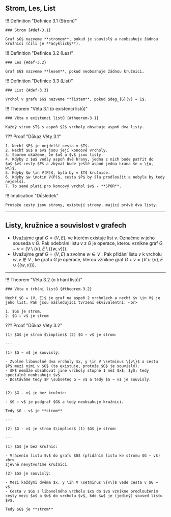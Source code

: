 ## Strom, Les, List

<a id="def-3.1"></a>
!!! Definition "Definice 3.1 (Strom)"

    ### Strom {#def-3.1}
    
    Graf $G$ nazveme **stromem**, pokud je souvislý a neobsahuje žádnou kružnici (čili je **acyklický**).

<a id="def-3.2"></a>
!!! Definition "Definice 3.2 (Les)"

    ### Les {#def-3.2}

    Graf $G$ nazveme **lesem**, pokud neobsahuje žádnou kružnici. 

<a id="def-3.3"></a>
!!! Definition "Definice 3.3 (List)"

    ### List {#def-3.3}
    
    Vrchol v grafu $G$ nazveme **listem**, pokud $deg_{G}(v) = 1$.

<a id="theorem-3.1"></a>
!!! Theorem "Věta 3.1 (o existenci listů)"

    ### Věta o existenci listů {#theorem-3.1}

    Každý strom $T$ s aspoň $2$ vrcholy obsahuje aspoň dva listy.

??? Proof "Důkaz Věty 3.1"

    1. Nechť $P$ je nejdelší cesta v $T$.
    2. Nechť $u$ a $v$ jsou její koncové vrcholy.
    3. Sporem ukážeme, že $u$ a $v$ jsou listy.
    4. Kdyby z $u$ vedly aspoň dvě hrany, jedna z nich bude patřit do $u$-$v$-cesty $P$ a zbývat bude ještě aspoň jedna hrana $e = \{u, w\}$.
    5. Kdyby $w \in V(P)$, byla by v $T$ kružnice.
    6. Kdyby $w \notin V(P)$, cesta $P$ by šla prodloužit a nebyla by tedy nejdelší.
    7. To samé platí pro koncový vrchol $v$ - **SPOR**.


!!! Implication "Důsledek"

    Protože cesty jsou stromy, existují stromy, mající právě dva listy.


---

## Listy, kružnice a souvislost v grafech

- Uvažujme graf $G = (V, E)$, ve kterém existuje list $v$. Označme  $w$ jeho souseda v $G$. Pak odebrání listu $v$ z $G$
  je operace, kterou vznikne graf $G − v = (V \setminus \{v\}, E \setminus \{\{w, v\}\})$.
- Uvažujme graf $G = (V, E)$ a zvolme $w \in V$ . Pak přidání listu $v$ k vrcholu $w, v \notin V$ , ke grafu $G$ je
  operace, kterou vznikne graf $G + v = (V \cup \{v\}, E \cup \{\{w, v\}\})$.

---

<a id="theorem-3.2"></a>
!!! Theorem "Věta 3.2 (o trhání listů)"

    ### Věta o trhání listů {#theorem-3.2}

    Nechť $G = (V, E)$ je graf na aspoň 2 vrcholech a nechť $v \in V$ je jeho list. Pak jsou následující tvrzení ekvivalentní: <br>
    
    1. $G$ je strom.
    2. $G − v$ je strom

??? Proof "Důkaz Věty 3.2"

    (1) $G$ je strom $\implies$ (2) $G − v$ je strom:

    ---

    (1) $G − v$ je souvislý:
    
    - Zvolme libovolně dva vrcholy $x, y \in V \setminus \{v\}$ a cestu $P$ mezi nimi v $G$ (ta existuje, protože $G$ je souvislý).
    - $P$ nemůže obsahovat jiné vrcholy stupně 1 než $x$, $y$; tedy speciálně neobsahuje $v$
    - Dostáváme tedy $P \subseteq G − v$ a tedy $G − v$ je souvislý.
      

    (2) $G − v$ je bez kružnic:
    
    - $G − v$ je podgraf $G$ a tedy neobsahuje kružnici.
    
    Tedy $G − v$ je **strom**

    ---

    (2) $G - v$ je strom $\implies$ (1) $G$ je strom:

    ---

    (1) $G$ je bez kružnic:

    - Vrácením listu $v$ do grafu $G$ (přidáním listu ke stromu $G − v$) <br>
    zjevně nevytvoříme kružnici.
  
    (2) $G$ je souvislý:

    - Mezi každými dvěma $x, y \in V \setminus \{v\}$ vede cesta v $G − v$.
    - Cesta v $G$ z libovolného vrcholu $x$ do $v$ vznikne prodloužením cesty mezi $x$ a $w$ do vrcholu $v$, kde $w$ je (jediný) soused listu $v$.

    Tedy $G$ je **strom**
